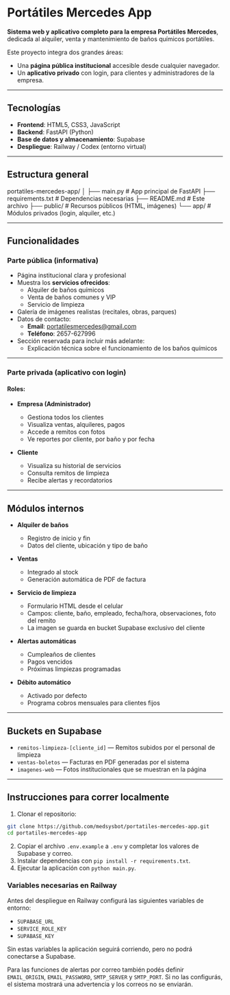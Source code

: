 # Portátiles Mercedes App

**Sistema web y aplicativo completo para la empresa Portátiles Mercedes**, dedicada al alquiler, venta y mantenimiento de baños químicos portátiles.

Este proyecto integra dos grandes áreas:
- Una **página pública institucional** accesible desde cualquier navegador.
- Un **aplicativo privado** con login, para clientes y administradores de la empresa.

---

## Tecnologías

- **Frontend**: HTML5, CSS3, JavaScript
- **Backend**: FastAPI (Python)
- **Base de datos y almacenamiento**: Supabase
- **Despliegue**: Railway / Codex (entorno virtual)

---

## Estructura general

portatiles-mercedes-app/
│
├── main.py # App principal de FastAPI
├── requirements.txt # Dependencias necesarias
├── README.md # Este archivo
├── public/ # Recursos públicos (HTML, imágenes)
└── app/ # Módulos privados (login, alquiler, etc.)


---

## Funcionalidades

### Parte pública (informativa)

- Página institucional clara y profesional
- Muestra los **servicios ofrecidos**:
  - Alquiler de baños químicos
  - Venta de baños comunes y VIP
  - Servicio de limpieza
- Galería de imágenes realistas (recitales, obras, parques)
- Datos de contacto:
  - **Email**: portatilesmercedes@gmail.com
  - **Teléfono**: 2657-627996
- Sección reservada para incluir más adelante:
  - Explicación técnica sobre el funcionamiento de los baños químicos

---

### Parte privada (aplicativo con login)

#### Roles:
- **Empresa (Administrador)**
  - Gestiona todos los clientes
  - Visualiza ventas, alquileres, pagos
  - Accede a remitos con fotos
  - Ve reportes por cliente, por baño y por fecha

- **Cliente**
  - Visualiza su historial de servicios
  - Consulta remitos de limpieza
  - Recibe alertas y recordatorios

---

## Módulos internos

- **Alquiler de baños**
  - Registro de inicio y fin
  - Datos del cliente, ubicación y tipo de baño

- **Ventas**
  - Integrado al stock
  - Generación automática de PDF de factura

- **Servicio de limpieza**
  - Formulario HTML desde el celular
  - Campos: cliente, baño, empleado, fecha/hora, observaciones, foto del remito
  - La imagen se guarda en bucket Supabase exclusivo del cliente

- **Alertas automáticas**
  - Cumpleaños de clientes
  - Pagos vencidos
  - Próximas limpiezas programadas

- **Débito automático**
  - Activado por defecto
  - Programa cobros mensuales para clientes fijos

---

## Buckets en Supabase

- `remitos-limpieza-[cliente_id]` — Remitos subidos por el personal de limpieza
- `ventas-boletos` — Facturas en PDF generadas por el sistema
- `imagenes-web` — Fotos institucionales que se muestran en la página

---

## Instrucciones para correr localmente

1. Clonar el repositorio:
```bash
git clone https://github.com/medsysbot/portatiles-mercedes-app.git
cd portatiles-mercedes-app
```
2. Copiar el archivo `.env.example` a `.env` y completar los valores de Supabase y correo.
3. Instalar dependencias con `pip install -r requirements.txt`.
4. Ejecutar la aplicación con `python main.py`.

### Variables necesarias en Railway
Antes del despliegue en Railway configurá las siguientes variables de entorno:
- `SUPABASE_URL`
- `SERVICE_ROLE_KEY`
- `SUPABASE_KEY`

Sin estas variables la aplicación seguirá corriendo, pero no podrá conectarse a Supabase.

Para las funciones de alertas por correo también podés definir `EMAIL_ORIGIN`,
`EMAIL_PASSWORD`, `SMTP_SERVER` y `SMTP_PORT`. Si no las configurás, el sistema
mostrará una advertencia y los correos no se enviarán.
